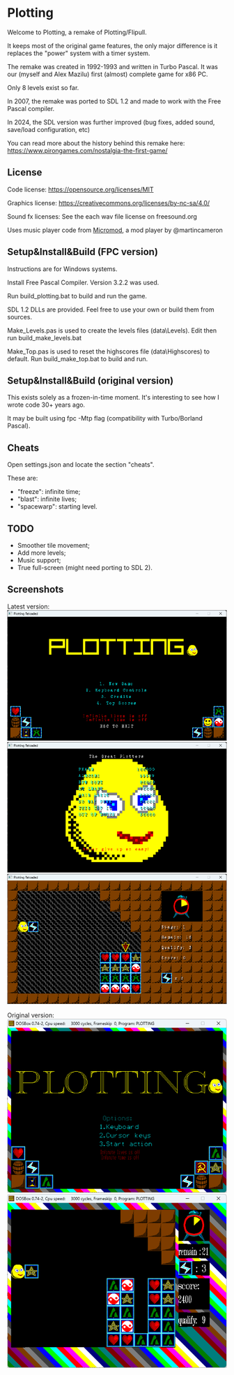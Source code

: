# Plotting

Welcome to Plotting, a remake of Plotting/Flipull.

It keeps most of the original game features, the only major difference is it replaces the "power" system with a timer system.

The remake was created in 1992-1993 and written in Turbo Pascal. It was our (myself and Alex Mazilu) first (almost) complete game for x86 PC.

Only 8 levels exist so far.

In 2007, the remake was ported to SDL 1.2 and made to work with the Free Pascal compiler.

In 2024, the SDL version was further improved (bug fixes, added sound, save/load configuration, etc)

You can read more about the history behind this remake here: https://www.pirongames.com/nostalgia-the-first-game/

## License

Code license:
https://opensource.org/licenses/MIT

Graphics license:
https://creativecommons.org/licenses/by-nc-sa/4.0/

Sound fx licenses:
See the each wav file license on freesound.org

Uses music player code from [Micromod](https://github.com/martincameron/micromod), a mod player by @martincameron

## Setup&Install&Build (FPC version)
Instructions are for Windows systems.

Install Free Pascal Compiler. Version 3.2.2 was used.

Run build_plotting.bat to build and run the game.

SDL 1.2 DLLs are provided. Feel free to use your own or build them from sources.

Make_Levels.pas is used to create the levels files (data\Levels). Edit then run build_make_levels.bat

Make_Top.pas is used to reset the highscores file (data\Highscores) to default. Run build_make_top.bat to build and run.

## Setup&Install&Build (original version)
This exists solely as a frozen-in-time moment. It's interesting to see how I wrote code 30+ years ago.

It may be built using fpc -Mtp flag (compatibility with Turbo/Borland Pascal).

## Cheats
Open settings.json and locate the section "cheats".

These are:
* "freeze": infinite time;
* "blast": infinite lives;
* "spacewarp": starting level.

## TODO
* Smoother tile movement;
* Add more levels;
* Music support;
* True full-screen (might need porting to SDL 2).

## Screenshots

Latest version:
![plotting menu](.media/plotting_menu.png "Main Menu")
![plotting highscores](.media/plotting_highscores.png "Highscores")
![plotting gameplay](.media/plotting_gameplay.png "Gameplay")


Original version:
![plotting 1993 menu](.media/plotting_1993_menu.png "Main Menu")
![plotting 1993 gameplay](.media/plotting_1993_gameplay.png "Gameplay")
